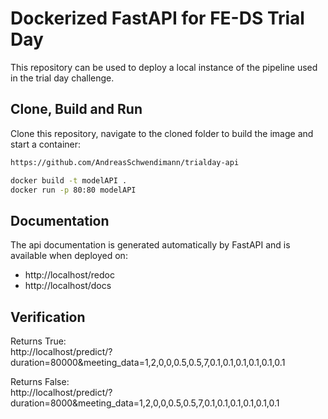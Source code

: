 # Dockerized FastAPI for FE-DS Trial Day
This repository can be used to deploy a local instance of the pipeline used in the trial day challenge.

## Clone, Build and Run
Clone this repository, navigate to the cloned folder to build the image and start a container:

```bash
https://github.com/AndreasSchwendimann/trialday-api

docker build -t modelAPI . 
docker run -p 80:80 modelAPI
```

## Documentation
The api documentation is generated automatically by FastAPI and is available when deployed on:  
- http://localhost/redoc
- http://localhost/docs

## Verification
Returns True:  
http://localhost/predict/?duration=80000&meeting_data=1,2,0,0,0.5,0.5,7,0.1,0.1,0.1,0.1,0.1,0.1

Returns False:  
http://localhost/predict/?duration=8000&meeting_data=1,2,0,0,0.5,0.5,7,0.1,0.1,0.1,0.1,0.1,0.1
